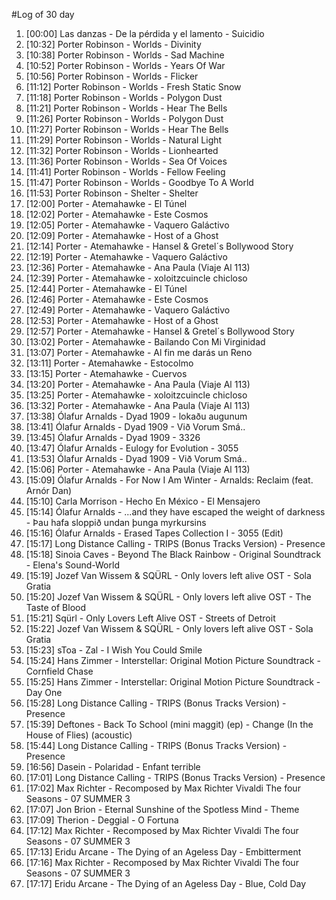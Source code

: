 #Log of 30 day

1. [00:00] Las danzas - De la pérdida y el lamento - Suicidio
1. [10:32] Porter Robinson - Worlds - Divinity
1. [10:38] Porter Robinson - Worlds - Sad Machine
1. [10:52] Porter Robinson - Worlds - Years Of War
1. [10:56] Porter Robinson - Worlds - Flicker
1. [11:12] Porter Robinson - Worlds - Fresh Static Snow
1. [11:18] Porter Robinson - Worlds - Polygon Dust
1. [11:21] Porter Robinson - Worlds - Hear The Bells
1. [11:26] Porter Robinson - Worlds - Polygon Dust
1. [11:27] Porter Robinson - Worlds - Hear The Bells
1. [11:29] Porter Robinson - Worlds - Natural Light
1. [11:32] Porter Robinson - Worlds - Lionhearted
1. [11:36] Porter Robinson - Worlds - Sea Of Voices
1. [11:41] Porter Robinson - Worlds - Fellow Feeling
1. [11:47] Porter Robinson - Worlds - Goodbye To A World
1. [11:53] Porter Robinson - Shelter - Shelter
1. [12:00] Porter - Atemahawke - El Túnel
1. [12:02] Porter - Atemahawke - Este Cosmos
1. [12:05] Porter - Atemahawke - Vaquero Galáctivo
1. [12:09] Porter - Atemahawke - Host of a Ghost
1. [12:14] Porter - Atemahawke - Hansel & Gretel´s Bollywood Story
1. [12:19] Porter - Atemahawke - Vaquero Galáctivo
1. [12:36] Porter - Atemahawke - Ana Paula (Viaje Al 113)
1. [12:39] Porter - Atemahawke - xoloitzcuincle chicloso
1. [12:44] Porter - Atemahawke - El Túnel
1. [12:46] Porter - Atemahawke - Este Cosmos
1. [12:49] Porter - Atemahawke - Vaquero Galáctivo
1. [12:53] Porter - Atemahawke - Host of a Ghost
1. [12:57] Porter - Atemahawke - Hansel & Gretel´s Bollywood Story
1. [13:02] Porter - Atemahawke - Bailando Con Mi Virginidad
1. [13:07] Porter - Atemahawke - Al fin me darás un Reno
1. [13:11] Porter - Atemahawke - Estocolmo
1. [13:15] Porter - Atemahawke - Cuervos
1. [13:20] Porter - Atemahawke - Ana Paula (Viaje Al 113)
1. [13:25] Porter - Atemahawke - xoloitzcuincle chicloso
1. [13:32] Porter - Atemahawke - Ana Paula (Viaje Al 113)
1. [13:38] Ólafur Arnalds - Dyad 1909 - lokaðu augunum
1. [13:41] Ólafur Arnalds - Dyad 1909 - Við Vorum Smá..
1. [13:45] Ólafur Arnalds - Dyad 1909 - 3326
1. [13:47] Ólafur Arnalds - Eulogy for Evolution - 3055
1. [13:53] Ólafur Arnalds - Dyad 1909 - Við Vorum Smá..
1. [15:06] Porter - Atemahawke - Ana Paula (Viaje Al 113)
1. [15:09] Ólafur Arnalds - For Now I Am Winter - Arnalds: Reclaim (feat. Arnór Dan)
1. [15:10] Carla Morrison - Hecho En México - El Mensajero
1. [15:14] Ólafur Arnalds - ...and they have escaped the weight of darkness - Þau hafa sloppið undan þunga myrkursins
1. [15:16] Ólafur Arnalds - Erased Tapes Collection I - 3055 (Edit)
1. [15:17] Long Distance Calling - TRIPS (Bonus Tracks Version) - Presence
1. [15:18] Sinoia Caves - Beyond The Black Rainbow - Original Soundtrack - Elena's Sound-World
1. [15:19] Jozef Van Wissem & SQÜRL - Only lovers left alive OST - Sola Gratia
1. [15:20] Jozef Van Wissem & SQÜRL - Only lovers left alive OST - The Taste of Blood
1. [15:21] Sqürl - Only Lovers Left Alive OST - Streets of Detroit
1. [15:22] Jozef Van Wissem & SQÜRL - Only lovers left alive OST - Sola Gratia
1. [15:23] sToa - Zal - I Wish You Could Smile
1. [15:24] Hans Zimmer - Interstellar: Original Motion Picture Soundtrack - Cornfield Chase
1. [15:25] Hans Zimmer - Interstellar: Original Motion Picture Soundtrack - Day One
1. [15:28] Long Distance Calling - TRIPS (Bonus Tracks Version) - Presence
1. [15:39] Deftones - Back To School (mini maggit) (ep) - Change (In the House of Flies) (acoustic)
1. [15:44] Long Distance Calling - TRIPS (Bonus Tracks Version) - Presence
1. [16:56] Dasein - Polaridad - Enfant terrible
1. [17:01] Long Distance Calling - TRIPS (Bonus Tracks Version) - Presence
1. [17:02] Max Richter - Recomposed by Max Richter Vivaldi The four Seasons - 07 SUMMER 3
1. [17:07] Jon Brion - Eternal Sunshine of the Spotless Mind - Theme
1. [17:09] Therion - Deggial - O Fortuna
1. [17:12] Max Richter - Recomposed by Max Richter Vivaldi The four Seasons - 07 SUMMER 3
1. [17:13] Eridu Arcane - The Dying of an Ageless Day - Embitterment
1. [17:16] Max Richter - Recomposed by Max Richter Vivaldi The four Seasons - 07 SUMMER 3
1. [17:17] Eridu Arcane - The Dying of an Ageless Day - Blue, Cold Day
